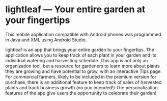 # lightleaf — Your entire garden at your fingertips

This mobile application compatible with Android phones was programmed in Java and XML using Android Studio.

lightleaf is an app that brings your entire garden to your fingertips. The application allows you to keep track of each plant in your garden and its individual watering and harvesting schedule.
This app is not only an organization tool, but a resource for gardeners to learn more about plants they are growing and have potential to grow, with an interactive Tips page.
For commercial farmers, likely to be included in the premium version for purchase, there is an additional feature to keep track of sales of harvested plants and track business growth (no pun intended!)
The personalization features of the app give users the opportunity to celebrate their garden!
